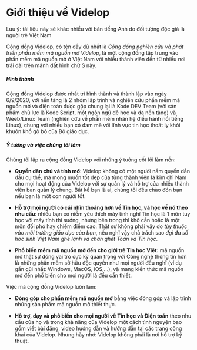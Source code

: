 # Giới thiệu về Videlop

Lưu ý: tài liệu này sẽ khác nhiều với bản tiếng Anh do đối tượng độc giả là người trẻ Việt Nam

Cộng đồng Videlop, có tên đầy đủ nhất là *Cộng đồng nghiên cứu và phát triển phần mềm mã nguồn mở Videlop*, là một cộng đồng tập trung vào phần mềm mã nguồn mở ở Việt Nam với nhiều thành viên đến từ nhiều nơi trải dài trên mảnh đất hình chữ S này.

##### Hình thành

Cộng đồng Videlop được nhất trí hình thành và thành lập vào ngày 6/9/2020, với nền tảng là 2 nhóm lập trình và nghiên cứu phần mềm mã nguồn mở và điện toán được gộp chung lại là Kode DEV Team (với sản phẩm chủ lực là Kode Script, một ngôn ngữ dễ học và đa nền tảng) và Weeb/Linux Team (nghiên cứu về phần mềm nhân hệ điều hành nổi tiếng Linux), chung với nhiều bạn có đam mê với lĩnh vực tin học thoát ly khỏi khuôn khổ gò bó của Bộ giáo dục.

##### Ý tưởng và việc chúng tôi làm

Chúng tôi lập ra cộng đồng Videlop với những ý tưởng cốt lõi làm nền:

- **Quyền dân chủ và tính mở**: Videlop không có một người nắm quyền dẫn dầu cụ thể, mà mong muốn tốt đẹp của từng thành viên là kim chỉ Nam cho mọi hoạt động của Videlop với sự quản lý và hỗ trợ của nhiều thành viên ban quản lý chung. Bất kể bạn là ai, chúng tôi đều chào đón bạn nếu bạn là một con người tốt.

- **Hỗ trợ mọi người có cái nhìn thoáng hơn về Tin học, và học về nó theo nhu cầu**: nhiều bạn có niềm yêu thích máy tính nghĩ Tin học là 1 môn tuy học với máy tính thì sướng, nhưng bên trong thì khô cằn hoặc là một môn đối phó hay chiếm điểm cao. Thật sự không phải vậy do *tùy thuộc vào môi trường giáo dục của bạn*, nếu nghĩ vậy chả trách sao *đại đa số học sinh Việt Nam ghẻ lạnh và chán ghét Toán và Tin học*.

- **Phổ biến mềm mã nguồn mở đến cho giới trẻ Tin học Việt:** mã nguồn mở thật sự đóng vai trò cực kỳ quan trọng với Công nghệ thông tin hơn là những phần mềm sở hữu độc quyền như mọi người đều nghĩ (ví dụ gần gũi nhất: Windows, MacOS, iOS,...), và mang kiến thức mã nguồn mở đến phổ biến cho mọi người là đều cần thiết.

Việc mà cộng đồng Videlop luôn làm:

- **Đóng góp cho phần mềm mã nguồn mở** bằng việc đóng góp và lập trình những sản phẩm mã nguồn mở thiết thực.

- **Hỗ trợ, dạy và phổ biến cho mọi người về Tin học và Điện toán** theo nhu cầu của họ và trong khả năng của Videlop một cách tình nguyện bao gồm viết bài đăng, video hướng dẫn và hướng dẫn tại các trang công khai của Videlop. Nhưng hãy nhớ: Videlop không phải là nơi hỗ trợ kỹ thuật.
